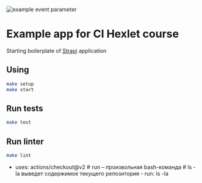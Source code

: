 ![example event parameter](https://github.com/github/docs/actions/workflows/main.yml/badge.svg?event=push)

# Example app for CI Hexlet course

Starting boilerplate of [Strapi](https://strapi.io/) application

## Using

```sh
make setup
make start
```

## Run tests

```sh
make test
```

## Run linter

```sh
make lint
```

- uses: actions/checkout@v2
      # run – произвольная bash-команда
      # ls -la выведет содержимое текущего репозитория
      - run: ls -la